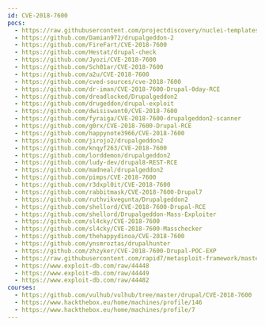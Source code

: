 ```yaml
---
id: CVE-2018-7600
pocs:
  - https://raw.githubusercontent.com/projectdiscovery/nuclei-templates/master/cves/2018/CVE-2018-7600.yaml
  - https://github.com/Damian972/drupalgeddon-2
  - https://github.com/FireFart/CVE-2018-7600
  - https://github.com/Hestat/drupal-check
  - https://github.com/Jyozi/CVE-2018-7600
  - https://github.com/Sch01ar/CVE-2018-7600
  - https://github.com/a2u/CVE-2018-7600
  - https://github.com/cved-sources/cve-2018-7600
  - https://github.com/dr-iman/CVE-2018-7600-Drupal-0day-RCE
  - https://github.com/dreadlocked/Drupalgeddon2
  - https://github.com/drugeddon/drupal-exploit
  - https://github.com/dwisiswant0/CVE-2018-7600
  - https://github.com/fyraiga/CVE-2018-7600-drupalgeddon2-scanner
  - https://github.com/g0rx/CVE-2018-7600-Drupal-RCE
  - https://github.com/happynote3966/CVE-2018-7600
  - https://github.com/jirojo2/drupalgeddon2
  - https://github.com/knqyf263/CVE-2018-7600
  - https://github.com/lorddemon/drupalgeddon2
  - https://github.com/ludy-dev/drupal8-REST-RCE
  - https://github.com/madneal/drupalgeddon2
  - https://github.com/pimps/CVE-2018-7600
  - https://github.com/r3dxpl0it/CVE-2018-7600
  - https://github.com/rabbitmask/CVE-2018-7600-Drupal7
  - https://github.com/ruthvikvegunta/Drupalgeddon2
  - https://github.com/shellord/CVE-2018-7600-Drupal-RCE
  - https://github.com/shellord/Drupalgeddon-Mass-Exploiter
  - https://github.com/sl4cky/CVE-2018-7600
  - https://github.com/sl4cky/CVE-2018-7600-Masschecker
  - https://github.com/thehappydinoa/CVE-2018-7600
  - https://github.com/ynsmroztas/drupalhunter
  - https://github.com/zhzyker/CVE-2018-7600-Drupal-POC-EXP
  - https://raw.githubusercontent.com/rapid7/metasploit-framework/master/modules/exploits/unix/webapp/drupal_drupalgeddon2.rb
  - https://www.exploit-db.com/raw/44448
  - https://www.exploit-db.com/raw/44449
  - https://www.exploit-db.com/raw/44482
courses:
  - https://github.com/vulhub/vulhub/tree/master/drupal/CVE-2018-7600
  - https://www.hackthebox.eu/home/machines/profile/146
  - https://www.hackthebox.eu/home/machines/profile/7
---
```

